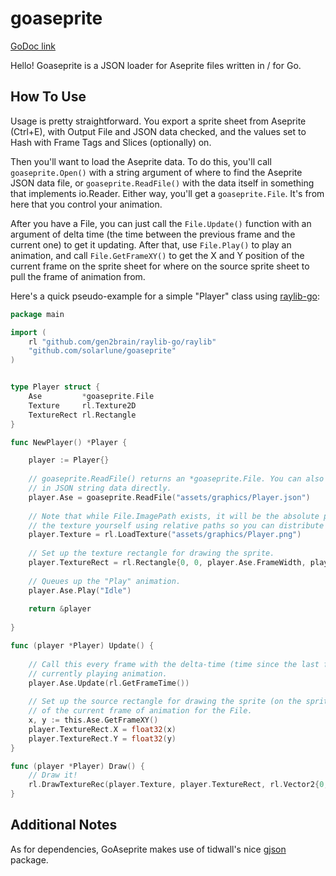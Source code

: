 # goaseprite

[GoDoc link](https://godoc.org/github.com/SolarLune/goaseprite)

Hello! Goaseprite is a JSON loader for Aseprite files written in / for Go.

## How To Use

Usage is pretty straightforward. You export a sprite sheet from Aseprite (Ctrl+E), with Output File and JSON data checked, and the values set to Hash with Frame Tags and Slices (optionally) on.

Then you'll want to load the Aseprite data. To do this, you'll call `goaseprite.Open()` with a string argument of where to find the Aseprite JSON data file, or `goaseprite.ReadFile()` with the data itself in something that implements io.Reader. Either way, you'll get a `goaseprite.File`. It's from here that you control your animation.

After you have a File, you can just call the `File.Update()` function with an argument of delta time (the time between the previous frame and the current one) to get it updating. After that, use `File.Play()` to play an animation, and call `File.GetFrameXY()` to get the X and Y position of the current frame on the sprite sheet for where on the source sprite sheet to pull the frame of animation from. 

Here's a quick pseudo-example for a simple "Player" class using [raylib-go](https://github.com/gen2brain/raylib-go):

```go
package main

import (
	rl "github.com/gen2brain/raylib-go/raylib"
	"github.com/solarlune/goaseprite"
)


type Player struct {
    Ase         *goaseprite.File
    Texture     rl.Texture2D
    TextureRect rl.Rectangle
}

func NewPlayer() *Player {

    player := Player{}
    
    // goaseprite.ReadFile() returns an *goaseprite.File. You can also use goaseprite.ReadBytes( io.Reader ) to read 
    // in JSON string data directly.
    player.Ase = goaseprite.ReadFile("assets/graphics/Player.json")
    
    // Note that while File.ImagePath exists, it will be the absolute path to the image file as exported from Aseprite, so it's best to load 
    // the texture yourself using relative paths so you can distribute it for others' computers.
    player.Texture = rl.LoadTexture("assets/graphics/Player.png")
    
    // Set up the texture rectangle for drawing the sprite.
    player.TextureRect = rl.Rectangle{0, 0, player.Ase.FrameWidth, player.Ase.FrameHeight}
    
    // Queues up the "Play" animation.
    player.Ase.Play("Idle")
    
    return &player
    
}

func (player *Player) Update() {
    
    // Call this every frame with the delta-time (time since the last frame); this will update the File's 
    // currently playing animation.
    player.Ase.Update(rl.GetFrameTime())
    
    // Set up the source rectangle for drawing the sprite (on the sprite sheet). File.GetFrameXY() will return the X and Y position
    // of the current frame of animation for the File.
    x, y := this.Ase.GetFrameXY()
    player.TextureRect.X = float32(x)
    player.TextureRect.Y = float32(y)
}

func (player *Player) Draw() {
    // Draw it!
    rl.DrawTextureRec(player.Texture, player.TextureRect, rl.Vector2{0, 0}, rl.White)
}

```

## Additional Notes

As for dependencies, GoAseprite makes use of tidwall's nice [gjson](https://github.com/tidwall/gjson) package. 
